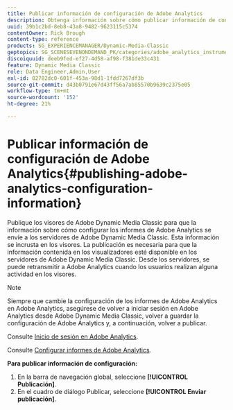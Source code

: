 ```yaml
---
title: Publicar información de configuración de Adobe Analytics
description: Obtenga información sobre cómo publicar información de configuración de Adobe Analytics desde Adobe Dynamic Media Classic.
uuid: 39b1c2bd-8eb8-43a8-9482-9623115c5374
contentOwner: Rick Brough
content-type: reference
products: SG_EXPERIENCEMANAGER/Dynamic-Media-Classic
geptopics: SG_SCENESEVENONDEMAND_PK/categories/adobe_analytics_instrumentation_kit
discoiquuid: deeb9fed-ef27-4d58-af98-f381de33c431
feature: Dynamic Media Classic
role: Data Engineer,Admin,User
exl-id: 02782dc0-601f-453a-98d1-1fdd7267df3b
source-git-commit: d43b0791e67d43ff56a7ab85570b9639c2375e05
workflow-type: tm+mt
source-wordcount: '152'
ht-degree: 21%

---
```


# Publicar información de configuración de Adobe Analytics{#publishing-adobe-analytics-configuration-information}

Publique los visores de Adobe Dynamic Media Classic para que la información sobre cómo configurar los informes de Adobe Analytics se envíe a los servidores de Adobe Dynamic Media Classic. Esta información se incrusta en los visores. La publicación es necesaria para que la información contenida en los visualizadores esté disponible en los servidores de Adobe Dynamic Media Classic. Desde los servidores, se puede retransmitir a Adobe Analytics cuando los usuarios realizan alguna actividad en los visores.

>[!NOTE]
>
>Siempre que cambie la configuración de los informes de Adobe Analytics en Adobe Analytics, asegúrese de volver a iniciar sesión en Adobe Analytics desde Adobe Dynamic Media Classic, volver a guardar la configuración de Adobe Analytics y, a continuación, volver a publicar.

Consulte [Inicio de sesión en Adobe Analytics](log-analytics.md#log_in_to_adobe_analytics).

Consulte [Configurar informes de Adobe Analytics](configuring-analytics-reports.md#configuring_adobe_analytics_reports).

**Para publicar información de configuración:**

1. En la barra de navegación global, seleccione **[!UICONTROL Publicación]**.
1. En el cuadro de diálogo Publicar, seleccione **[!UICONTROL Enviar publicación]**.
